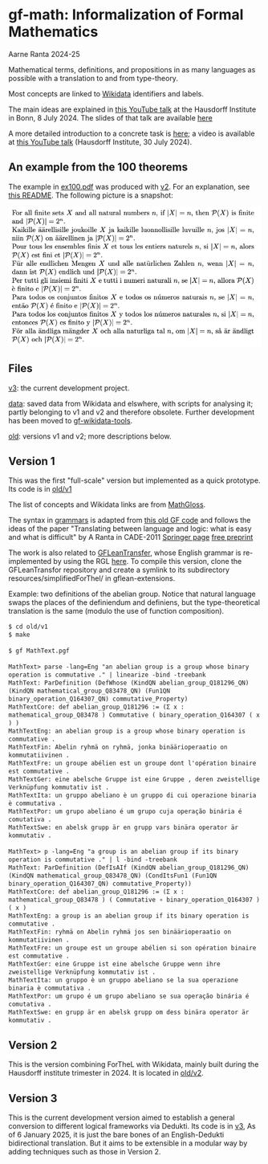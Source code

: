 # gf-math: Informalization of Formal Mathematics

Aarne Ranta 2024-25

Mathematical terms, definitions, and propositions in as many languages
as possible with a translation to and from type-theory.

Most concepts are linked to
[Wikidata](https://www.wikidata.org/wiki/Wikidata:Main_Page)
identifiers and labels.

The main ideas are explained in [this YouTube talk](https://www.youtube.com/watch?v=UG6RUFS5esk) at the Hausdorff Institute in Bonn, 8 July 2024.
The slides of that talk are available [here](https://docs.google.com/presentation/d/1Nvmjn8D_7_tI_n6bM_HIoVlOXsPiOjWdtnhjWcqnkoo/edit?usp=sharing)

A more detailed introduction to a concrete task is [here](https://docs.google.com/presentation/d/10Z9zz020SnyrIM8gSUVURDCUe-j4gzTGkefTNRcZx1g/edit?usp=sharing);
a video is available at [this YouTube talk](https://www.youtube.com/watch?v=EQ-k_JQ7fDM) (Hausdorff Institute, 30 July 2024).

## An example from the 100 theorems

The example in [ex100.pdf](./data/100_theorems/ex100.pdf)
was produced with [v2](./old/v2/).
For an explanation, see [this README](./data/100_theorems/README.md).
The following picture is a snapshot:

![theorem](./ex4.png)


## Files

[v3](./v3): the current development project.

[data](./data): saved data from Wikidata and elswhere, with scripts for analysing it; partly belonging to v1 and v2 and therefore obsolete. Further development has been moved to [gf-wikidata-tools](https://github.com/GrammaticalFramework/gf-wikidata-tools).

[old](./old): versions v1 and v2; more descriptions below.


## Version 1

This was the first "full-scale" version but implemented as a quick prototype.
Its code is in [old/v1](./old/v1)

The list of concepts and Wikidata links are from
[MathGloss](https://mathgloss.github.io/MathGloss/database).

The syntax in [grammars](./grammars) is adapted from
[this old GF code](https://github.com/GrammaticalFramework/gf-contrib/tree/master/cade-2011)
and follows the ideas of the paper
"Translating between language and logic: what is easy and what is
difficult" by A Ranta in CADE-2011
[Springer page](https://link.springer.com/chapter/10.1007/978-3-642-22438-6_3)
[free preprint](http://www.cse.chalmers.se/~aarne/articles/cade2011.pdf)

The work is also related to [GFLeanTransfer](https://github.com/pkshashank/GFLeanTransfer), whose
English grammar is re-implemented by using the RGL [here](./gflean-extensions). To compile this version,
clone the GFLeanTransfor repository and create a symlink to its subdirectory resources/simplifiedForThel/ in
gflean-extensions.

Example: two definitions of the abelian group.
Notice that natural language swaps the places of the definiendum
and definiens, but the type-theoretical translation is the same
(modulo the use of function composition).
```
$ cd old/v1
$ make

$ gf MathText.pgf

MathText> parse -lang=Eng "an abelian group is a group whose binary operation is commutative ." | linearize -bind -treebank
MathText: ParDefinition (DefWhose (KindQN abelian_group_Q181296_QN) (KindQN mathematical_group_Q83478_QN) (Fun1QN binary_operation_Q164307_QN) commutative_Property)
MathTextCore: def abelian_group_Q181296 := (Σ x : mathematical_group_Q83478 ) Commutative ( binary_operation_Q164307 ( x ) )
MathTextEng: an abelian group is a group whose binary operation is commutative .
MathTextFin: Abelin ryhmä on ryhmä, jonka binäärioperaatio on kommutatiivinen .
MathTextFre: un groupe abélien est un groupe dont l'opération binaire est commutative .
MathTextGer: eine abelsche Gruppe ist eine Gruppe , deren zweistellige Verknüpfung kommutativ ist .
MathTextIta: un gruppo abeliano è un gruppo di cui operazione binaria è commutativa .
MathTextPor: um grupo abeliano é um grupo cuja operação binária é comutativa .
MathTextSwe: en abelsk grupp är en grupp vars binära operator är kommutativ .

MathText> p -lang=Eng "a group is an abelian group if its binary operation is commutative ." | l -bind -treebank
MathText: ParDefinition (DefIsAIf (KindQN abelian_group_Q181296_QN) (KindQN mathematical_group_Q83478_QN) (CondItsFun1 (Fun1QN binary_operation_Q164307_QN) commutative_Property))
MathTextCore: def abelian_group_Q181296 := (Σ x : mathematical_group_Q83478 ) ( Commutative ∘ binary_operation_Q164307 ) ( x )
MathTextEng: a group is an abelian group if its binary operation is commutative .
MathTextFin: ryhmä on Abelin ryhmä jos sen binäärioperaatio on kommutatiivinen .
MathTextFre: un groupe est un groupe abélien si son opération binaire est commutative .
MathTextGer: eine Gruppe ist eine abelsche Gruppe wenn ihre zweistellige Verknüpfung kommutativ ist .
MathTextIta: un gruppo è un gruppo abeliano se la sua operazione binaria è commutativa .
MathTextPor: um grupo é um grupo abeliano se sua operação binária é comutativa .
MathTextSwe: en grupp är en abelsk grupp om dess binära operator är kommutativ .
```

## Version 2

This is the version combining ForTheL with Wikidata, mainly built during the Hausdorff institute trimester in 2024. It is located in [old/v2](./old/v2/).

## Version 3

This is the current development version aimed to establish a general conversion to different logical frameworks via Dedukti.
Its code is in [v3](./v3),
As of 6 January 2025, it is just the bare bones of an English-Dedukti bidirectional translation.
But it aims to be extensible in a modular way by adding techniques such as those in Version 2.

